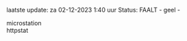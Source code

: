 laatste update: 
za 02-12-2023  1:40   uur 
Status: FAALT - geel - 
<div class="service Y">microstation</div><div class="service Y">httpstat</div>